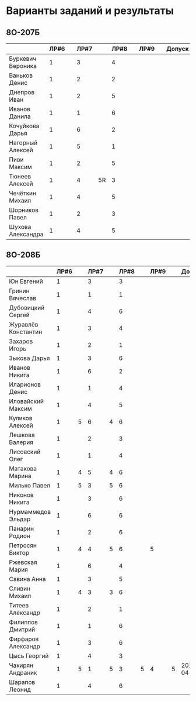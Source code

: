 # Варианты заданий и результаты

## 8О-207Б
|                     | ЛР#6 |   | ЛР#7 |   | ЛР#8 |   | ЛР#9 |   |   Допуск   |
|---------------------|------|---|------|---|------|---|------|---|------------|
| Буркевич Вероника   |  1   |   |  3   |   |  4   |   |      |   |            |
| Ваньков Денис       |  1   |   |  2   |   |  2   |   |      |   |            |
| Днепров Иван        |  1   |   |  2   |   |  5   |   |      |   |            |
| Иванов Данила       |  1   |   |  1   |   |  6   |   |      |   |            |
| Кочуйкова Дарья     |  1   |   |  6   |   |  2   |   |      |   |            |
| Нагорный Алексей    |  1   |   |  5   |   |  1   |   |      |   |            |
| Пиви Максим         |  1   |   |  2   |   |  5   |   |      |   |            |
| Тюнеев Алексей      |  1   |   |  4   | 5R|  3   |   |      |   |            |
| Чечёткин Михаил     |  1   |   |  4   |   |  5   |   |      |   |            |
| Шорников Павел      |  1   |   |  2   |   |  3   |   |      |   |            |
| Шухова Александра   |  1   |   |  4   |   |  5   |   |      |   |            |

## 8О-208Б
|                     | ЛР#6 |   | ЛР#7 |   | ЛР#8 |   | ЛР#9 |   |   Допуск   |
|---------------------|------|---|------|---|------|---|------|---|------------|
| Юн Евгений          |  1   |   |  3   |   |  3   |   |      |   |            |
| Гринин Вячеслав     |  1   |   |  1   |   |  1   |   |      |   |            |
| Дубовицкий Сергей   |  1   |   |  4   |   |  6   |   |      |   |            |
| Журавлёв Константин |  1   |   |  3   |   |  4   |   |      |   |            |
| Захаров Игорь       |  1   |   |  2   |   |  1   |   |      |   |            |
| Зыкова Дарья        |  1   |   |  3   |   |  6   |   |      |   |            |
| Иванов Никита       |  1   |   |  6   |   |  2   |   |      |   |            |
| Иларионов Денис     |  1   |   |  1   |   |  4   |   |      |   |            |
| Иловайский Максим   |  1   |   |  4   |   |  5   |   |      |   |            |
| Куликов Алексей     |  1   | 5 |  6   | 4 |  6   |   |      |   |            |
| Лешкова Валерия     |  1   |   |  2   |   |  3   |   |      |   |            |
| Лисовский Олег      |  1   |   |  1   |   |  4   |   |      |   |            |
| Матакова Марина     |  1   | 4 |  5   | 4 |  6   |   |      |   |            |
| Милько Павел        |  1   | 5 |  3   | 5 |  6   |   |      |   |            |
| Никонов Никита      |  1   |   |  3   |   |  6   |   |      |   |            |
| Нурмаммедов Эльдар  |  1   |   |  6   |   |  6   |   |      |   |            |
| Панарин Родион      |  1   |   |  2   |   |  6   |   |      |   |            |
| Петросян Виктор     |  1   | 4 |  4   | 5 |  6   |   |  5   |   |            |
| Ржевская Мария      |  1   |   |  6   |   |  4   |   |      |   |            |
| Савина Анна         |  1   |   |  3   |   |  5   |   |      |   |            |
| Сливин Михаил       |  1   | 4 |  3   | 3 |  6   |   |      |   |            |
| Титеев Александр    |  1   |   |  2   |   |  1   |   |      |   |            |
| Филиппов Дмитрий    |  1   |   |  1   |   |  6   |   |      |   |            |
| Фирфаров Александр  |  1   |   |  3   |   |  6   |   |      |   |            |
| Цысь Георгий        |  1   |   |  4   |   |  3   |   |      |   |            |
| Чакирян Андраник    |  1   | 5 |  1   | 5 |  3   | 5 |  4   | 5 | 2019-04-27 |
| Шарапов Леонид      |  1   |   |  4   |   |  6   |   |      |   |            |
